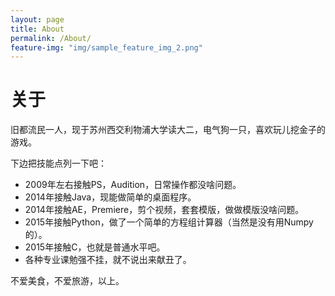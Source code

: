 ```yaml
---
layout: page
title: About
permalink: /About/
feature-img: "img/sample_feature_img_2.png"
---
```


# 关于

旧都流民一人，现于苏州西交利物浦大学读大二，电气狗一只，喜欢玩儿挖金子的游戏。  

下边把技能点列一下吧：

- 2009年左右接触PS，Audition，日常操作都没啥问题。
- 2014年接触Java，现能做简单的桌面程序。  
- 2014年接触AE，Premiere，剪个视频，套套模版，做做模版没啥问题。
- 2015年接触Python，做了一个简单的方程组计算器（当然是没有用Numpy的）。
- 2015年接触C，也就是普通水平吧。  
- 各种专业课勉强不挂，就不说出来献丑了。

不爱美食，不爱旅游，以上。
